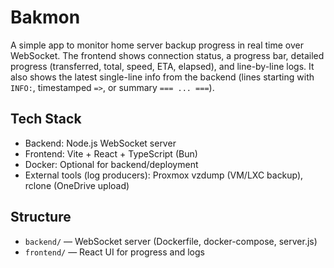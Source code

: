 # Bakmon

A simple app to monitor home server backup progress in real time over WebSocket. The frontend shows connection status, a progress bar, detailed progress (transferred, total, speed, ETA, elapsed), and line-by-line logs. It also shows the latest single-line info from the backend (lines starting with `INFO:`, timestamped `=>`, or summary `=== ... ===`).

## Tech Stack
- Backend: Node.js WebSocket server
- Frontend: Vite + React + TypeScript (Bun)
- Docker: Optional for backend/deployment
 - External tools (log producers): Proxmox vzdump (VM/LXC backup), rclone (OneDrive upload)

## Structure
- `backend/` — WebSocket server (Dockerfile, docker-compose, server.js)
- `frontend/` — React UI for progress and logs